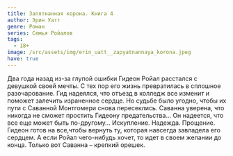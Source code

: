 ```yaml
---
title: Запятнанная корона. Книга 4
author: Эрин Уатт
genre: Роман
series: Семья Ройалов
tags:
  - 18+
image: /src/assets/img/erin_uatt__zapyatnannaya_korona.jpeg
have: true
---
```

Два года назад из-за глупой ошибки Гидеон Ройал расстался с девушкой своей мечты. С тех пор его жизнь превратилась в сплошное разочарование. Гид надеялся, что отъезд в колледж все изменит и поможет залечить израненное сердце. Но судьбе было угодно, чтобы их пути с Саванной Монтгомери снова пересеклись. Саванна уверена, что никогда не сможет простить Гидеону предательства… Он надеется, что все еще может быть по-другому… Искупление. Надежда. Прощение. Гидеон готов на все,чтобы вернуть ту, которая навсегда завладела его сердцем. А если Ройал чего-нибудь хочет, то идет в своем желании до конца. Только вот Саванна – крепкий орешек.

